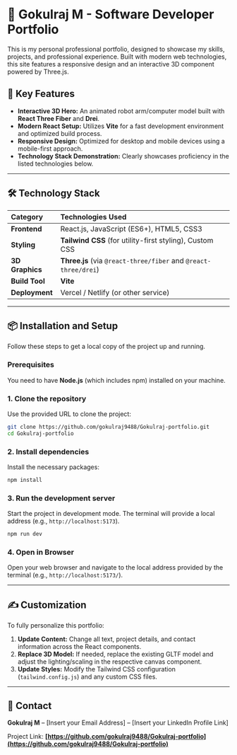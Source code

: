 
# 🚀 Gokulraj M - Software Developer Portfolio

This is my personal professional portfolio, designed to showcase my skills, projects, and professional experience. Built with modern web technologies, this site features a responsive design and an interactive 3D component powered by Three.js.

## 🌟 Key Features

  * **Interactive 3D Hero:** An animated robot arm/computer model built with **React Three Fiber** and **Drei**.
  * **Modern React Setup:** Utilizes **Vite** for a fast development environment and optimized build process.
  * **Responsive Design:** Optimized for desktop and mobile devices using a mobile-first approach.
  * **Technology Stack Demonstration:** Clearly showcases proficiency in the listed technologies below.

-----

## 🛠️ Technology Stack

| Category | Technologies Used |
| :--- | :--- |
| **Frontend** | React.js, JavaScript (ES6+), HTML5, CSS3 |
| **Styling** | **Tailwind CSS** (for utility-first styling), Custom CSS |
| **3D Graphics** | **Three.js** (via `@react-three/fiber` and `@react-three/drei`) |
| **Build Tool** | **Vite** |
| **Deployment** | Vercel / Netlify (or other service) |

-----

## 📦 Installation and Setup

Follow these steps to get a local copy of the project up and running.

### Prerequisites

You need to have **Node.js** (which includes npm) installed on your machine.

### 1\. Clone the repository

Use the provided URL to clone the project:

```bash
git clone https://github.com/gokulraj9488/Gokulraj-portfolio.git
cd Gokulraj-portfolio
```

### 2\. Install dependencies

Install the necessary packages:

```bash
npm install
```

### 3\. Run the development server

Start the project in development mode. The terminal will provide a local address (e.g., `http://localhost:5173`).

```bash
npm run dev
```

### 4\. Open in Browser

Open your web browser and navigate to the local address provided by the terminal (e.g., `http://localhost:5173/`).

-----

## ✍️ Customization

To fully personalize this portfolio:

1.  **Update Content:** Change all text, project details, and contact information across the React components.
2.  **Replace 3D Model:** If needed, replace the existing GLTF model and adjust the lighting/scaling in the respective canvas component.
3.  **Update Styles:** Modify the Tailwind CSS configuration (`tailwind.config.js`) and any custom CSS files.

-----

## 📧 Contact

**Gokulraj M** – [Insert your Email Address] – [Insert your LinkedIn Profile Link]

Project Link: **[https://github.com/gokulraj9488/Gokulraj-portfolio](https://github.com/gokulraj9488/Gokulraj-portfolio)**
